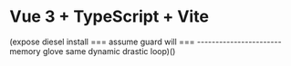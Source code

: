 # Vue 3 + TypeScript + Vite
(expose diesel install 
=== assume guard will
=== -----------------------
memory glove same
dynamic drastic loop)()